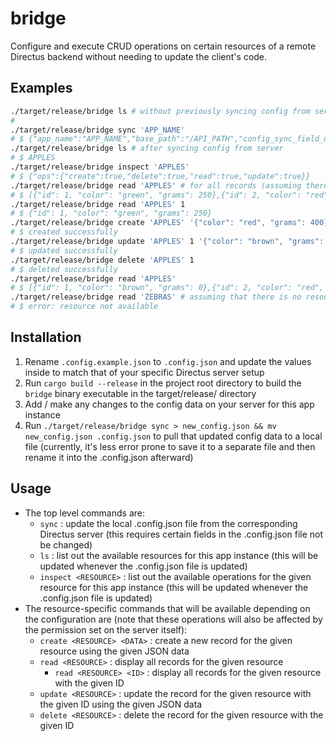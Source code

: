 # bridge

Configure and execute CRUD operations on certain resources of a remote Directus backend without needing to update the client's code.

## Examples
```bash
./target/release/bridge ls # without previously syncing config from server
# 
./target/release/bridge sync 'APP_NAME'
# $ {"app_name":"APP_NAME","base_path":"/API_PATH","config_sync_field_name":"FOO","config_sync_resource_name":"BAR","origin":"https://YOUR_DOMAIN","resources":{"APPLES":{"ops":{"create":true,"delete":true,"read":true,"update":true}}}}
./target/release/bridge ls # after syncing config from server
# $ APPLES
./target/release/bridge inspect 'APPLES'
# $ {"ops":{"create":true,"delete":true,"read":true,"update":true}}
./target/release/bridge read 'APPLES' # for all records (assuming there are already some items saved for this resource on the server)
# $ [{"id": 1, "color": "green", "grams": 250},{"id": 2, "color": "red", "grams": 425}]
./target/release/bridge read 'APPLES' 1
# $ {"id": 1, "color": "green", "grams": 250}
./target/release/bridge create 'APPLES' '{"color": "red", "grams": 400}'
# $ created successfully
./target/release/bridge update 'APPLES' 1 '{"color": "brown", "grams": 0}'
# $ updated successfully
./target/release/bridge delete 'APPLES' 1
# $ deleted successfully
./target/release/bridge read 'APPLES'
# $ [{"id": 1, "color": "brown", "grams": 0},{"id": 2, "color": "red", "grams": 425},{"id": 3, "color": "red", "grams": 400}]
./target/release/bridge read 'ZEBRAS' # assuming that there is no resource available for this app on the server
# $ error: resource not available
```

## Installation
1. Rename `.config.example.json` to `.config.json` and update the values inside to match that of your specific Directus server setup
2. Run `cargo build --release` in the project root directory to build the `bridge` binary executable in the target/release/ directory
2. Add / make any changes to the config data on your server for this app instance
2. Run `./target/release/bridge sync > new_config.json && mv new_config.json .config.json` to pull that updated config data to a local file (currently, it's less error prone to save it to a separate file and then rename it into the .config.json afterward)

## Usage
- The top level commands are:
    * `sync` : update the local .config.json file from the corresponding Directus server (this requires certain fields in the .config.json file not be changed)
    * `ls` : list out the available resources for this app instance (this will be updated whenever the .config.json file is updated)
    * `inspect <RESOURCE>` : list out the available operations for the given resource for this app instance (this will be updated whenever the .config.json file is updated)
- The resource-specific commands that will be available depending on the configuration are (note that these operations will also be affected by the permission set on the server itself):
    * `create <RESOURCE> <DATA>` : create a new record for the given resource using the given JSON data
    * `read <RESOURCE>` : display all records for the given resource
        * `read <RESOURCE> <ID>` : display all records for the given resource with the given ID
    * `update <RESOURCE>` : update the record for the given resource with the given ID using the given JSON data
    * `delete <RESOURCE>` : delete the record for the given resource with the given ID
